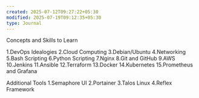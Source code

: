 ```yaml
---
created: 2025-07-12T09:27:22+05:30
modified: 2025-07-19T09:12:35+05:30
type: Journal
---
```


Concepts and Skills to Learn

1.DevOps Idealogies
2.Cloud Computing
3.Debian/Ubuntu
4.Networking
5.Bash Scripting
6.Python Scripting
7.Nginx
8.Git and GitHub
9.AWS
10.Jenkins
11.Ansible
12.Terraform
13.Docker
14.Kubernetes
15.Prometheus and Grafana

Additional Tools
1.Semaphore UI
2.Portainer
3.Talos Linux
4.Reflex Framework
